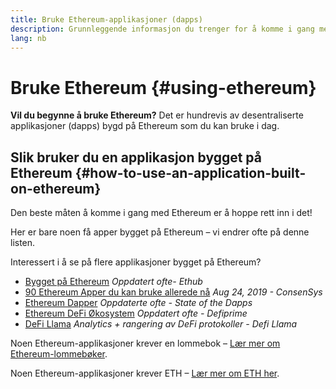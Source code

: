 ```yaml
---
title: Bruke Ethereum-applikasjoner (dapps)
description: Grunnleggende informasjon du trenger for å komme i gang med Ethereum.
lang: nb
---
```


# Bruke Ethereum {#using-ethereum}

<div class="featured">

**Vil du begynne å bruke Ethereum?** Det er hundrevis av desentraliserte applikasjoner (dapps) bygd på Ethereum som du kan bruke i dag.

</div>

## Slik bruker du en applikasjon bygget på Ethereum {#how-to-use-an-application-built-on-ethereum}

Den beste måten å komme i gang med Ethereum er å hoppe rett inn i det!

Her er bare noen få apper bygget på Ethereum – vi endrer ofte på denne listen.

<RandomAppList />

Interessert i å se på flere applikasjoner bygget på Ethereum?

- [Bygget på Ethereum](https://docs.ethhub.io/built-on-ethereum/built-on-ethereum/) _Oppdatert ofte- Ethub_
- [90 Ethereum Apper du kan bruke allerede nå](https://media.consensys.net/40-ethereum-apps-you-can-use-right-now-d643333769f7) _Aug 24, 2019 - ConsenSys_
- [Ethereum Dapper](https://www.stateofthedapps.com/rankings/platform/ethereum) _Oppdaterte ofte - State of the Dapps_
- [Ethereum DeFi Økosystem](https://defiprime.com/ethereum) _Oppdatert ofte - Defiprime_
- [DeFi Llama](https://defillama.com/) _Analytics + rangering av DeFi protokoller - Defi Llama_

Noen Ethereum-applikasjoner krever en lommebok – [Lær mer om Ethereum-lommebøker](/wallets/).

Noen Ethereum-applikasjoner krever ETH – [Lær mer om ETH her](/eth/).
